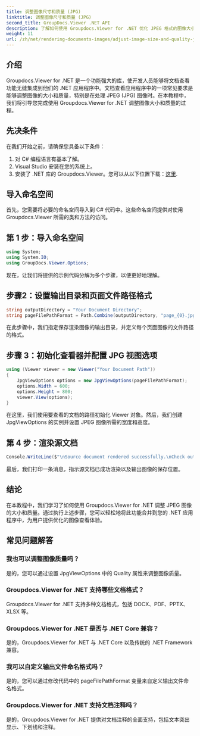 ```yaml
---
title: 调整图像尺寸和质量 (JPG)
linktitle: 调整图像尺寸和质量 (JPG)
second_title: GroupDocs.Viewer .NET API
description: 了解如何使用 Groupdocs.Viewer for .NET 优化 JPEG 格式的图像大小和质量。增强您的文档查看体验。
weight: 11
url: /zh/net/rendering-documents-images/adjust-image-size-and-quality-jpg/
---
```

## 介绍
Groupdocs.Viewer for .NET 是一个功能强大的库，使开发人员能够将文档查看功能无缝集成到他们的 .NET 应用程序中。文档查看应用程序中的一项常见要求是能够调整图像的大小和质量，特别是在处理 JPEG (JPG) 图像时。在本教程中，我们将引导您完成使用 Groupdocs.Viewer for .NET 调整图像大小和质量的过程。
## 先决条件
在我们开始之前，请确保您具备以下条件：
1. 对 C# 编程语言有基本了解。
2. Visual Studio 安装在您的系统上。
3. 安装了 .NET 库的 Groupdocs.Viewer。您可以从以下位置下载：[这里](https://releases.groupdocs.com/viewer/net/).

## 导入命名空间
首先，您需要将必要的命名空间导入到 C# 代码中。这些命名空间提供对使用 Groupdocs.Viewer 所需的类和方法的访问。
## 第 1 步：导入命名空间
```csharp
using System;
using System.IO;
using GroupDocs.Viewer.Options;
```

现在，让我们将提供的示例代码分解为多个步骤，以便更好地理解。
## 步骤2：设置输出目录和页面文件路径格式
```csharp
string outputDirectory = "Your Document Directory";
string pageFilePathFormat = Path.Combine(outputDirectory, "page_{0}.jpg");
```
在此步骤中，我们指定保存渲染图像的输出目录，并定义每个页面图像的文件路径的格式。
## 步骤 3：初始化查看器并配置 JPG 视图选项
```csharp
using (Viewer viewer = new Viewer("Your Document Path"))
{
    JpgViewOptions options = new JpgViewOptions(pageFilePathFormat);
    options.Width = 600;
    options.Height = 800;
    viewer.View(options);
}
```
在这里，我们使用要查看的文档的路径初始化 Viewer 对象。然后，我们创建 JpgViewOptions 的实例并设置 JPEG 图像所需的宽度和高度。
## 第 4 步：渲染源文档
```csharp
Console.WriteLine($"\nSource document rendered successfully.\nCheck output in {outputDirectory}.");
```
最后，我们打印一条消息，指示源文档已成功渲染以及输出图像的保存位置。

## 结论
在本教程中，我们学习了如何使用 Groupdocs.Viewer for .NET 调整 JPEG 图像的大小和质量。通过执行上述步骤，您可以轻松地将此功能合并到您的 .NET 应用程序中，为用户提供优化的图像查看体验。
## 常见问题解答
### 我也可以调整图像质量吗？
是的，您可以通过设置 JpgViewOptions 中的 Quality 属性来调整图像质量。
### Groupdocs.Viewer for .NET 支持哪些文档格式？
Groupdocs.Viewer for .NET 支持多种文档格式，包括 DOCX、PDF、PPTX、XLSX 等。
### Groupdocs.Viewer for .NET 是否与 .NET Core 兼容？
是的，Groupdocs.Viewer for .NET 与 .NET Core 以及传统的 .NET Framework 兼容。
### 我可以自定义输出文件命名格式吗？
是的，您可以通过修改代码中的 pageFilePathFormat 变量来自定义输出文件命名格式。
### Groupdocs.Viewer for .NET 支持文档注释吗？
是的，Groupdocs.Viewer for .NET 提供对文档注释的全面支持，包括文本突出显示、下划线和注释。